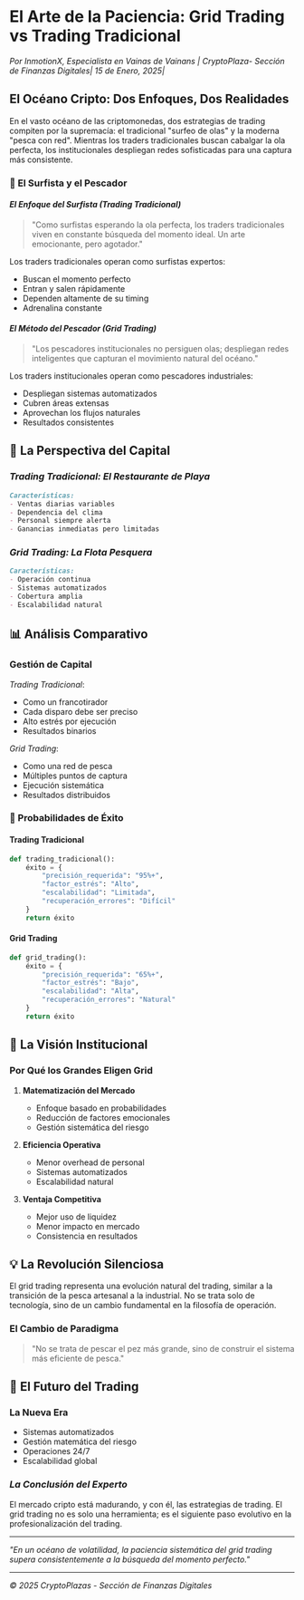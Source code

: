 # El Arte de la Paciencia: Grid Trading vs Trading Tradicional
*Por InmotionX, Especialista en Vainas de Vainans*
*| CryptoPlaza- Sección de Finanzas Digitales|*
*15 de Enero, 2025|*

## El Océano Cripto: Dos Enfoques, Dos Realidades

En el vasto océano de las criptomonedas, dos estrategias de trading compiten por la supremacía: el tradicional "surfeo de olas" y la moderna "pesca con red". Mientras los traders tradicionales buscan cabalgar la ola perfecta, los institucionales despliegan redes sofisticadas para una captura más consistente.

### 🌊 El Surfista y el Pescador

#### *El Enfoque del Surfista (Trading Tradicional)*
> "Como surfistas esperando la ola perfecta, los traders tradicionales viven en constante búsqueda del momento ideal. Un arte emocionante, pero agotador."

Los traders tradicionales operan como surfistas expertos:
- Buscan el momento perfecto
- Entran y salen rápidamente
- Dependen altamente de su timing
- Adrenalina constante

#### *El Método del Pescador (Grid Trading)*
> "Los pescadores institucionales no persiguen olas; despliegan redes inteligentes que capturan el movimiento natural del océano."

Los traders institucionales operan como pescadores industriales:
- Despliegan sistemas automatizados
- Cubren áreas extensas
- Aprovechan los flujos naturales
- Resultados consistentes

## 💼 La Perspectiva del Capital

### *Trading Tradicional: El Restaurante de Playa*
```markdown
Características:
- Ventas diarias variables
- Dependencia del clima
- Personal siempre alerta
- Ganancias inmediatas pero limitadas
```

### *Grid Trading: La Flota Pesquera*
```markdown
Características:
- Operación continua
- Sistemas automatizados
- Cobertura amplia
- Escalabilidad natural
```

## 📊 Análisis Comparativo

### Gestión de Capital
*Trading Tradicional*:
- Como un francotirador
- Cada disparo debe ser preciso
- Alto estrés por ejecución
- Resultados binarios

*Grid Trading*:
- Como una red de pesca
- Múltiples puntos de captura
- Ejecución sistemática
- Resultados distribuidos

### 🎯 Probabilidades de Éxito

#### Trading Tradicional
```python
def trading_tradicional():
    éxito = {
        "precisión_requerida": "95%+",
        "factor_estrés": "Alto",
        "escalabilidad": "Limitada",
        "recuperación_errores": "Difícil"
    }
    return éxito
```

#### Grid Trading
```python
def grid_trading():
    éxito = {
        "precisión_requerida": "65%+",
        "factor_estrés": "Bajo",
        "escalabilidad": "Alta",
        "recuperación_errores": "Natural"
    }
    return éxito
```

## 🏦 La Visión Institucional

### Por Qué los Grandes Eligen Grid
1. **Matematización del Mercado**
   - Enfoque basado en probabilidades
   - Reducción de factores emocionales
   - Gestión sistemática del riesgo

2. **Eficiencia Operativa**
   - Menor overhead de personal
   - Sistemas automatizados
   - Escalabilidad natural

3. **Ventaja Competitiva**
   - Mejor uso de liquidez
   - Menor impacto en mercado
   - Consistencia en resultados

## 💡 La Revolución Silenciosa

El grid trading representa una evolución natural del trading, similar a la transición de la pesca artesanal a la industrial. No se trata solo de tecnología, sino de un cambio fundamental en la filosofía de operación.

### El Cambio de Paradigma
> "No se trata de pescar el pez más grande, sino de construir el sistema más eficiente de pesca."

## 🔮 El Futuro del Trading

### La Nueva Era
- Sistemas automatizados
- Gestión matemática del riesgo
- Operaciones 24/7
- Escalabilidad global

### *La Conclusión del Experto*
El mercado cripto está madurando, y con él, las estrategias de trading. El grid trading no es solo una herramienta; es el siguiente paso evolutivo en la profesionalización del trading.

---

*"En un océano de volatilidad, la paciencia sistemática del grid trading supera consistentemente a la búsqueda del momento perfecto."*

---
*© 2025 CryptoPlazas - Sección de Finanzas Digitales*
